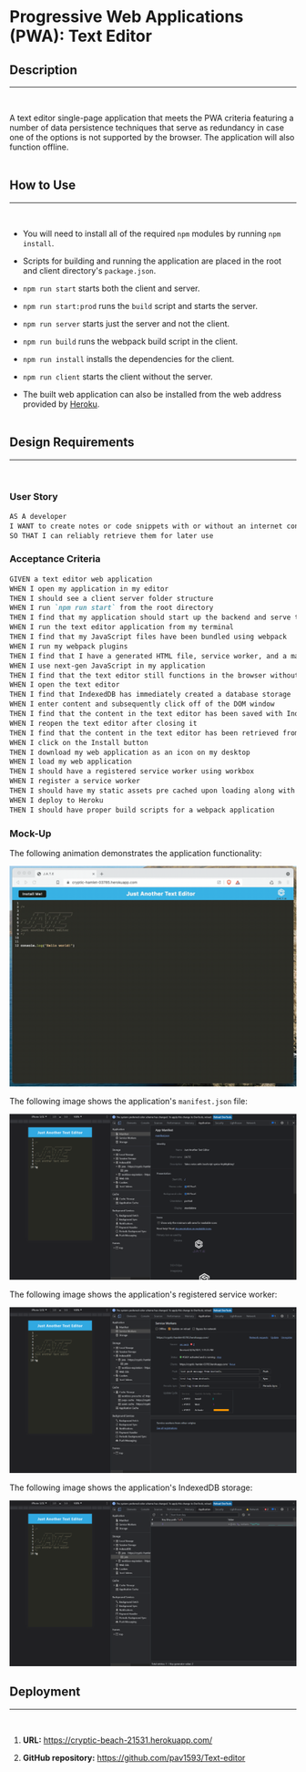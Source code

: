 # Progressive Web Applications (PWA): Text Editor

## Description
---
<br/>

A text editor single-page application that meets the PWA criteria featuring a number of data persistence techniques that serve as redundancy in case one of the options is not supported by the browser. The application will also function offline.
<br/> <br/>

## How to Use
---
<br/>

*  You will need to install all of the required ```npm``` modules by running ```npm install```.

*  Scripts for building and running the application are placed in the root and client directory's `package.json`.

* `npm run start` starts both the client and server.

* `npm run start:prod` runs the `build` script and starts the server.

* `npm run server` starts just the server and not the client.

* `npm run build` runs the webpack build script in the client.

* `npm run install` installs the dependencies for the client.

* `npm run client` starts the client without the server.

* The built web application can also be installed from the web address provided by [Heroku](https://cryptic-beach-21531.herokuapp.com/).
<br/><br/>

## Design Requirements
---
<br/>

### User Story

```md
AS A developer
I WANT to create notes or code snippets with or without an internet connection
SO THAT I can reliably retrieve them for later use
```

### Acceptance Criteria

```md
GIVEN a text editor web application
WHEN I open my application in my editor
THEN I should see a client server folder structure
WHEN I run `npm run start` from the root directory
THEN I find that my application should start up the backend and serve the client
WHEN I run the text editor application from my terminal
THEN I find that my JavaScript files have been bundled using webpack
WHEN I run my webpack plugins
THEN I find that I have a generated HTML file, service worker, and a manifest file
WHEN I use next-gen JavaScript in my application
THEN I find that the text editor still functions in the browser without errors
WHEN I open the text editor
THEN I find that IndexedDB has immediately created a database storage
WHEN I enter content and subsequently click off of the DOM window
THEN I find that the content in the text editor has been saved with IndexedDB
WHEN I reopen the text editor after closing it
THEN I find that the content in the text editor has been retrieved from our IndexedDB
WHEN I click on the Install button
THEN I download my web application as an icon on my desktop
WHEN I load my web application
THEN I should have a registered service worker using workbox
WHEN I register a service worker
THEN I should have my static assets pre cached upon loading along with subsequent pages and static assets
WHEN I deploy to Heroku
THEN I should have proper build scripts for a webpack application
```

### Mock-Up

The following animation demonstrates the application functionality:

![Demonstration of the finished Module 19 Challenge being used in the browser and then installed.](./Assets/00-demo.gif)

The following image shows the application's `manifest.json` file:

![Demonstration of the finished Module 19 Challenge with a manifest file in the browser.](./Assets/01-manifest.png)

The following image shows the application's registered service worker:

![Demonstration of the finished Module 19 Challenge with a registered service worker in the browser.](./Assets/02-service-worker.png)

The following image shows the application's IndexedDB storage:

![Demonstration of the finished Module 19 Challenge with a IndexedDB storage named 'jate' in the browser.](./Assets/03-idb-storage.png)


## Deployment
---
<br/>

1. **URL:** https://cryptic-beach-21531.herokuapp.com/

2. **GitHub repository:** https://github.com/pav1593/Text-editor

